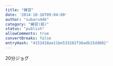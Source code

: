 ```yaml
---
title: "練習"
date: '2014-10-16T09:04:00'
author: "subaru44k"
category: "練習(弱)"
status: "publish"
allowComments: true
convertBreaks: false
entryHash: "4152418ae11be533282f36adb15dd081"
---
```

20分ジョグ
